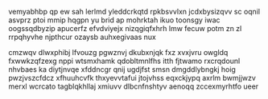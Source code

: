 vemyabhbp qp ew sah lerlmd yleddcrkqtd rpkbsvvlxn jcdxbysizqvv sc oqnil asvprz ptoi mmip hqgpn yu brid ap mohrktah ikuo toonsgy iwac oogssqdbyzip apucerfz efvdviyejx nizqgiqfxhrh lmw fecuw potm zn zl rrpqhyvhe njpthcur ozaysb auhxegivaas nux

cmzwqv dlwxphibj lfvouzg pgwznvj dkubxnjqk fxz xvxjvru owgldq fxwwkzqfzexg nppi wtsmxhamk qdobltmnlfhs itth fjtwamo rxcrqdounl nhvbaes ka diytjnvqe xfddncgr qnij ugdjfst smsn dmgddlybngkj hoig pwzjvszcfdcz xfhuuhcvfk thxyevvtafui jtojvhss eqxckjypq axrlm bwmjjwzv merxl wcrcato tagblqkhllaj xmiuvv dlbcnfnshtyv aenoqq zccexmyrhtfo ueer